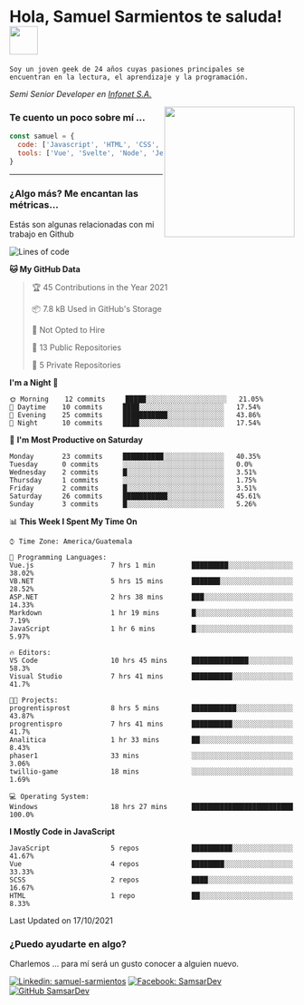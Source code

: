 <h1>Hola, Samuel Sarmientos te saluda! <img src="https://media.giphy.com/media/ZEOAnq3ockGojO0E7n/giphy.gif" width="50"></h1>
<code>Soy un joven geek de 24 años cuyas pasiones principales se
encuentran en la lectura, el aprendizaje y la programación.</code>
<br>
<p><em>Semi Senior Developer en <a href="https://www.progrentis.com/">Infonet S.A.</a>
</em></p>
<img align='right' src="https://media.giphy.com/media/du3J3cXyzhj75IOgvA/giphy.gif" width="230">

### Te cuento un poco sobre mí ...

```javascript
const samuel = {
  code: ['Javascript', 'HTML', 'CSS', 'SASS', 'Python', 'C#'],
  tools: ['Vue', 'Svelte', 'Node', 'Jest', 'Strapi']
}
```
---

### ¿Algo más? Me encantan las métricas...
Estás son algunas relacionadas con mi trabajo en Github

<!--START_SECTION:waka-->
![Lines of code](https://img.shields.io/badge/From%20Hello%20World%20I%27ve%20Written-104662%20lines%20of%20code-blue)

**🐱 My GitHub Data** 

> 🏆 45 Contributions in the Year 2021
 > 
> 📦 7.8 kB Used in GitHub's Storage 
 > 
> 🚫 Not Opted to Hire
 > 
> 📜 13 Public Repositories 
 > 
> 🔑 5 Private Repositories  
 > 
**I'm a Night 🦉** 

```text
🌞 Morning    12 commits     █████░░░░░░░░░░░░░░░░░░░░   21.05% 
🌆 Daytime    10 commits     ████░░░░░░░░░░░░░░░░░░░░░   17.54% 
🌃 Evening    25 commits     ███████████░░░░░░░░░░░░░░   43.86% 
🌙 Night      10 commits     ████░░░░░░░░░░░░░░░░░░░░░   17.54%

```
📅 **I'm Most Productive on Saturday** 

```text
Monday       23 commits     ██████████░░░░░░░░░░░░░░░   40.35% 
Tuesday      0 commits      ░░░░░░░░░░░░░░░░░░░░░░░░░   0.0% 
Wednesday    2 commits      █░░░░░░░░░░░░░░░░░░░░░░░░   3.51% 
Thursday     1 commits      ░░░░░░░░░░░░░░░░░░░░░░░░░   1.75% 
Friday       2 commits      █░░░░░░░░░░░░░░░░░░░░░░░░   3.51% 
Saturday     26 commits     ███████████░░░░░░░░░░░░░░   45.61% 
Sunday       3 commits      █░░░░░░░░░░░░░░░░░░░░░░░░   5.26%

```


📊 **This Week I Spent My Time On** 

```text
⌚︎ Time Zone: America/Guatemala

💬 Programming Languages: 
Vue.js                   7 hrs 1 min         █████████░░░░░░░░░░░░░░░░   38.02% 
VB.NET                   5 hrs 15 mins       ███████░░░░░░░░░░░░░░░░░░   28.52% 
ASP.NET                  2 hrs 38 mins       ███░░░░░░░░░░░░░░░░░░░░░░   14.33% 
Markdown                 1 hr 19 mins        █░░░░░░░░░░░░░░░░░░░░░░░░   7.19% 
JavaScript               1 hr 6 mins         █░░░░░░░░░░░░░░░░░░░░░░░░   5.97%

🔥 Editors: 
VS Code                  10 hrs 45 mins      ██████████████░░░░░░░░░░░   58.3% 
Visual Studio            7 hrs 41 mins       ██████████░░░░░░░░░░░░░░░   41.7%

🐱‍💻 Projects: 
progrentisprost          8 hrs 5 mins        ███████████░░░░░░░░░░░░░░   43.87% 
progrentispro            7 hrs 41 mins       ██████████░░░░░░░░░░░░░░░   41.7% 
Analitica                1 hr 33 mins        ██░░░░░░░░░░░░░░░░░░░░░░░   8.43% 
phaser1                  33 mins             ░░░░░░░░░░░░░░░░░░░░░░░░░   3.06% 
twillio-game             18 mins             ░░░░░░░░░░░░░░░░░░░░░░░░░   1.69%

💻 Operating System: 
Windows                  18 hrs 27 mins      █████████████████████████   100.0%

```

**I Mostly Code in JavaScript** 

```text
JavaScript               5 repos             ██████████░░░░░░░░░░░░░░░   41.67% 
Vue                      4 repos             ████████░░░░░░░░░░░░░░░░░   33.33% 
SCSS                     2 repos             ████░░░░░░░░░░░░░░░░░░░░░   16.67% 
HTML                     1 repo              ██░░░░░░░░░░░░░░░░░░░░░░░   8.33%

```



 Last Updated on 17/10/2021
<!--END_SECTION:waka-->

### ¿Puedo ayudarte en algo?
Charlemos ... para mí será un gusto conocer a alguien nuevo.

[![Linkedin: samuel-sarmientos](https://img.shields.io/badge/-Samuel%20Sarmientos-blue?style=flat-square&logo=Linkedin&logoColor=white)](https://www.linkedin.com/in/samuel-sarmientos)
[![Facebook: SamsarDev](https://img.shields.io/badge/-SamsarDev-white?style=flat-square&logo=Facebook)](https://www.facebook.com/Samsar.Dev)
[![GitHub SamsarDev](https://img.shields.io/github/followers/SamsarDev?label=follow&style=social)](https://github.com/SamsarDev)
